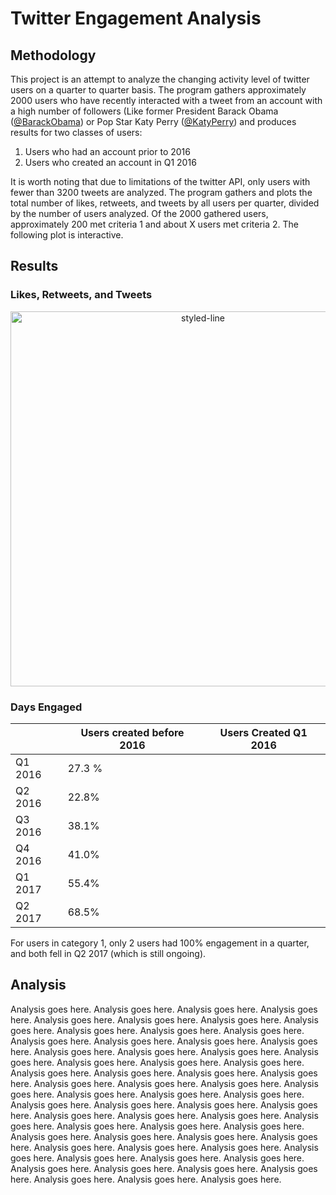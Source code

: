 # Twitter Engagement Analysis

## Methodology

This project is an attempt to analyze the changing activity level of twitter users on a quarter to quarter basis. The program gathers approximately 2000 users who have recently interacted with a tweet from an account with a high number of followers (Like former President Barack Obama ([@BarackObama](https://twitter.com/barackobama)) or Pop Star Katy Perry ([@KatyPerry](https://twitter.com/katyperry)) and produces results for two classes of users:
1. Users who had an account prior to 2016
2. Users who created an account in Q1 2016

It is worth noting that due to limitations of the twitter API, only users with fewer than 3200 tweets are analyzed. The program gathers and plots the total number of likes, retweets, and tweets by all users per quarter, divided by the number of users analyzed. Of the 2000 gathered users, approximately 200 met criteria 1 and about X users met criteria 2. The following plot is interactive. 

## Results

### Likes, Retweets, and Tweets
<div>
    <a href="https://plot.ly/~siddiki/5/?share_key=A8EvcNHDElNb4ehiDmWgSA" target="_blank" title="styled-line" style="display: block; text-align: center;"><img src="https://plot.ly/~siddiki/5.png?share_key=A8EvcNHDElNb4ehiDmWgSA" alt="styled-line" style="max-width: 100%;width: 600px;"  width="600" onerror="this.onerror=null;this.src='https://plot.ly/404.png';" /></a>
    <script data-plotly="siddiki:5" sharekey-plotly="A8EvcNHDElNb4ehiDmWgSA" src="https://plot.ly/embed.js" async></script>
</div>

### Days Engaged

|         | Users created before 2016 | Users Created Q1 2016 |
|---------|---------------------------|-----------------------|
| Q1 2016 | 27.3 %                    |                       |
| Q2 2016 | 22.8%                     |                       |
| Q3 2016 | 38.1%                     |                       |
| Q4 2016 | 41.0%                     |                       |
| Q1 2017 | 55.4%                     |                       |
| Q2 2017 | 68.5%                     |                       |

For users in category 1, only 2 users had 100% engagement in a quarter, and both fell in Q2 2017 (which is still ongoing).

## Analysis

Analysis goes here. Analysis goes here. Analysis goes here. Analysis goes here. Analysis goes here. Analysis goes here. Analysis goes here. Analysis goes here. Analysis goes here. Analysis goes here. Analysis goes here. Analysis goes here. Analysis goes here. Analysis goes here. Analysis goes here. Analysis goes here. Analysis goes here. Analysis goes here. Analysis goes here. Analysis goes here. Analysis goes here. Analysis goes here. Analysis goes here. Analysis goes here. Analysis goes here. Analysis goes here. Analysis goes here. Analysis goes here. Analysis goes here. Analysis goes here. Analysis goes here. Analysis goes here. Analysis goes here. Analysis goes here. Analysis goes here. Analysis goes here. Analysis goes here. Analysis goes here. Analysis goes here. Analysis goes here. Analysis goes here. Analysis goes here. Analysis goes here. Analysis goes here. Analysis goes here. Analysis goes here. Analysis goes here. Analysis goes here. Analysis goes here. Analysis goes here. Analysis goes here. Analysis goes here. Analysis goes here. Analysis goes here. Analysis goes here. Analysis goes here. Analysis goes here. Analysis goes here. Analysis goes here. Analysis goes here. Analysis goes here. Analysis goes here. 
